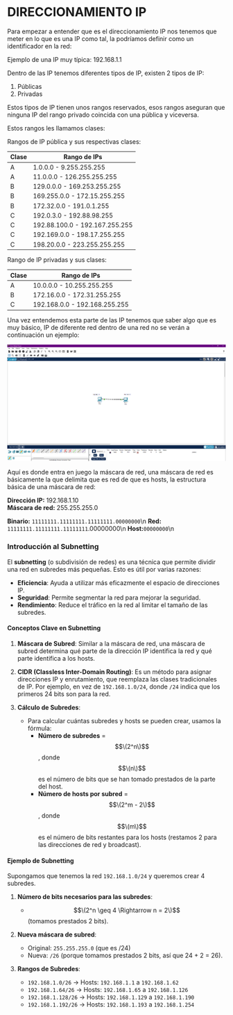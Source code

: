 # DIRECCIONAMIENTO IP

Para empezar a entender que es el direccionamiento IP nos tenemos que meter en lo que es una IP como tal, la podríamos definir como un identificador en la red:

Ejemplo de una IP muy típica: 192.168.1.1

Dentro de las IP tenemos diferentes tipos de IP, existen 2 tipos de IP:

1. Públicas
2. Privadas

Estos tipos de IP tienen unos rangos reservados, esos rangos aseguran que ninguna IP del rango privado coincida con una pública y viceversa.

Estos rangos les llamamos clases:

Rangos de IP pública y sus respectivas clases:

| Clase  | Rango de IPs                          |
|--------|---------------------------------------|
| A      | 1.0.0.0 - 9.255.255.255               |
| A      | 11.0.0.0 - 126.255.255.255            |
| B      | 129.0.0.0 - 169.253.255.255           |
| B      | 169.255.0.0 - 172.15.255.255          |
| B      | 172.32.0.0 - 191.0.1.255              |
| C      | 192.0.3.0 - 192.88.98.255             |
| C      | 192.88.100.0 - 192.167.255.255        |
| C      | 192.169.0.0 - 198.17.255.255          |
| C      | 198.20.0.0 - 223.255.255.255          |


Rango de IP privadas y sus clases:

| Clase  | Rango de IPs                          |
|--------|---------------------------------------|
| A      | 10.0.0.0 - 10.255.255.255             |
| B      | 172.16.0.0 - 172.31.255.255           |
| C      | 192.168.0.0 - 192.168.255.255         |


Una vez entendemos esta parte de las IP tenemos que saber algo que es muy básico, IP de diferente red dentro de una red no se verán a continuación un ejemplo:

![La imagen no carga](https://github.com/v019-exe/redes/blob/master/Assets/Images/image.png)

Aquí es donde entra en juego la máscara de red, una máscara de red es básicamente la que delimita que es red de que es hosts, la estructura básica de una máscara de red:

**Dirección IP:** 192.168.1.10  
**Máscara de red:** 255.255.255.0  

**Binario:** `11111111.11111111.11111111.00000000`\n
**Red:** `11111111.11111111.11111111`.00000000\n
**Host:**`00000000`\n



### Introducción al Subnetting

El **subnetting** (o subdivisión de redes) es una técnica que permite dividir una red en subredes más pequeñas. Esto es útil por varias razones:

- **Eficiencia**: Ayuda a utilizar más eficazmente el espacio de direcciones IP.
- **Seguridad**: Permite segmentar la red para mejorar la seguridad.
- **Rendimiento**: Reduce el tráfico en la red al limitar el tamaño de las subredes.

#### Conceptos Clave en Subnetting

1. **Máscara de Subred**: Similar a la máscara de red, una máscara de subred determina qué parte de la dirección IP identifica la red y qué parte identifica a los hosts. 

2. **CIDR (Classless Inter-Domain Routing)**: Es un método para asignar direcciones IP y enrutamiento, que reemplaza las clases tradicionales de IP. Por ejemplo, en vez de `192.168.1.0/24`, donde `/24` indica que los primeros 24 bits son para la red.

3. **Cálculo de Subredes**:
   - Para calcular cuántas subredes y hosts se pueden crear, usamos la fórmula:
     - **Número de subredes** = $$\(2^n\)$$, donde $$\(n\)$$ es el número de bits que se han tomado prestados de la parte del host.
     - **Número de hosts por subred** = $$\(2^m - 2\)$$, donde $$\(m\)$$ es el número de bits restantes para los hosts (restamos 2 para las direcciones de red y broadcast).

#### Ejemplo de Subnetting

Supongamos que tenemos la red `192.168.1.0/24` y queremos crear 4 subredes. 

1. **Número de bits necesarios para las subredes**:
   - $$\(2^n \geq 4 \Rightarrow n = 2\)$$ (tomamos prestados 2 bits).

2. **Nueva máscara de subred**:
   - Original: `255.255.255.0` (que es /24)
   - Nueva: `/26` (porque tomamos prestados 2 bits, así que 24 + 2 = 26).

3. **Rangos de Subredes**:
   - `192.168.1.0/26` -> Hosts: `192.168.1.1` a `192.168.1.62`
   - `192.168.1.64/26` -> Hosts: `192.168.1.65` a `192.168.1.126`
   - `192.168.1.128/26` -> Hosts: `192.168.1.129` a `192.168.1.190`
   - `192.168.1.192/26` -> Hosts: `192.168.1.193` a `192.168.1.254`




